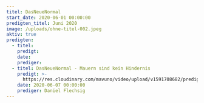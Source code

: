```yaml
---
titel: DasNeueNormal
start_date: 2020-06-01 00:00:00
predigten_titel: Juni 2020
image: /uploads/ohne-titel-002.jpeg
aktiv: true
predigten:
  - titel:
    predigt:
    date:
    prediger:
  - titel: DasNeueNormal - Mauern sind kein Hindernis
    predigt: >-
      https://res.cloudinary.com/mavuno/video/upload/v1591708682/predigten/Das%20Neue%20Normal%202/2020-06-07_GoDi_Mavuno_Berlin_Audio.mp3
    date: 2020-06-07 00:00:00
    prediger: Daniel Flechsig
---
```


